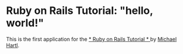 # Ruby on Rails Tutorial: "hello, world!"
This is the first application for the
[
*
Ruby on Rails Tutorial
*
](http://www.railstutorial.org/)
by [Michael Hartl](http://www.michaelhartl.com/).